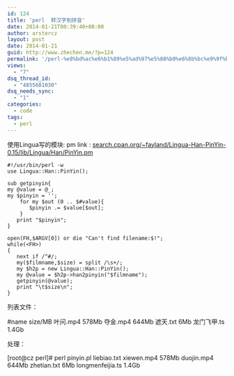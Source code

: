 ```yaml
---
id: 124
title: 'perl  转汉字到拼音'
date: 2014-01-21T00:39:40+08:00
author: arstercz
layout: post
date: 2014-01-21
guid: http://www.zhechen.me/?p=124
permalink: '/perl-%e8%bd%ac%e6%b1%89%e5%ad%97%e5%88%b0%e6%8b%bc%e9%9f%b3/'
views:
  - "7"
dsq_thread_id:
  - "4855681030"
dsq_needs_sync:
  - "1"
categories:
  - code
tags:
  - perl
---
```

使用Lingua写的模块:
pm link : <a href="search.cpan.org/~fayland/Lingua-Han-PinYin-0.15/lib/Lingua/Han/PinYin.pm">search.cpan.org/~fayland/Lingua-Han-PinYin-0.15/lib/Lingua/Han/PinYin.pm</a>

```
#!/usr/bin/perl -w
use Lingua::Han::PinYin();

sub getpinyin{
my @value = @_;
my $pinyin = '';
    for my $out (0 .. $#value){
       $pinyin .= $value[$out];
    }
   print "$pinyin";
}

open(FH,$ARGV[0]) or die "Can't find filename:$!";
while(<FH>)
{
   next if /^#/;
   my($filmname,$size) = split /\s+/;
   my $h2p = new Lingua::Han::PinYin();
   my @value = $h2p->han2pinyin("$filmname");
   getpinyin(@value);
   print "\t$size\n";
}
```

列表文件：

#name   size/MB
叶问.mp4        578Mb
夺金.mp4        644Mb
遮天.txt        6Mb
龙门飞甲.ts     1.4Gb

处理：

[root@cz perl]# perl pinyin.pl liebiao.txt
xiewen.mp4      578Mb
duojin.mp4      644Mb
zhetian.txt     6Mb
longmenfeijia.ts        1.4Gb